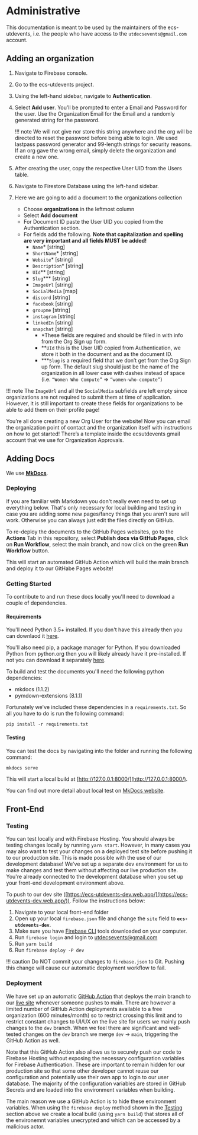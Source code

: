 # Administrative

This documentation is meant to be used by the maintainers of the ecs-utdevents, i.e. the people who have access to the `utdecsevents@gmail.com` account.

## Adding an organization
1. Navigate to Firebase console.
2. Go to the ecs-utdevents project.
3. Using the left-hand sidebar, navigate to **Authentication**.
4. Select **Add user**. You’ll be prompted to enter a Email and Password for the user. Use the Organization Email for the Email and a randomly generated string for the password.

    !!! note 
        We will not give nor store this string anywhere and the org will be directed to reset the password before being able to login.
        We used lastpass password generator and 99-length strings for security reasons.
        If an org gave the wrong email, simply delete the organization and create a new one.

5. After creating the user, copy the respective User UID from the Users table.
6. Navigate to Firestore Database using the left-hand sidebar.
7. Here we are going to add a document to the organizations collection
    * Choose **organizations** in the leftmost column
    * Select **Add document**
    * For Document ID paste the User UID you copied from the Authentication section.
    * For fields add the following. **Note that capitalization and spelling are very important and all fields MUST be added!** 
        * `Name`* [string]
        * `ShortName`* [string]
        * `Website`* [string]
        * `Description`* [string]
        * `UId`** [string]
        * `Slug`*** [string]
        * `ImageUrl` [string]
        * `SocialMedia` [map]
        * `discord` [string]
        * `facebook` [string]
        * `groupme` [string]
        * `instagram` [string]
        * `linkedIn` [string]
        * `snapchat` [string]
            * *These fields are required and should be filled in with info from the Org Sign up form.
            * **`UId` this is the User UID copied from Authentication, we store it both in the document and as the document ID.
            * ***`Slug` is a required field that we don’t get from the Org Sign up form. The default slug should just be the name of the organization in all lower case with dashes instead of space (i.e. `“Women Who Compute”` => ``“women-who-compute”``)

!!! note
    The `ImageUrl` and all the `SocialMedia` subfields are left empty since organizations are not required to submit them at time of application. However, it is still important to create these fields for organizations to be able to add them on their profile page!

You’re all done creating a new Org User for the website!
Now you can email the organization point of contact and the organization itself with instructions on how to get started! There’s a template inside the ecsutdevents gmail account that we use for Organization Approvals.

## Adding Docs

We use [**MkDocs**](https://www.mkdocs.org/).

### Deploying
If you are familiar with Markdown you don't really even need to set up everything below. That's only necessary for local building and testing in case you are adding some new pages/fancy things that you aren't sure will work. Otherwise you can always just edit the files directly on GitHub.

To re-deploy the documents to the GitHub Pages websites, go to the **Actions** Tab in this repository, select **Publish docs via GitHub Pages**, click on **Run Workflow**, select the main branch, and now click on the green **Run Workflow** button.

This will start an automated GitHub Action which will build the main branch and deploy it to our GitHabe Pages website!

### Getting Started
To contribute to and run these docs locally you'll need to download a couple of dependencies.

#### Requirements
You'll need Python 3.5+ installed. If you don't have this already then you can downlaod it [here](https://www.python.org/downloads/).

You'll also need pip, a package manager for Python. If you downloaded Python from python.org then you will likely already have it pre-installed. If not you can download it separately [here](https://pip.pypa.io/en/stable/installing/).

To build and test the documents you'll need the following python dependencies:
- mkdocs (1.1.2)
- pymdown-extensions (8.1.1)

Fortunately we've included these dependencies in a `requirements.txt`. So all you have to do is run the following command:

`pip install -r requirements.txt`

#### Testing
You can test the docs by navigating into the folder and running the following command:

`mkdocs serve`

This will start a local build at [http://127.0.0.1:8000/](http://127.0.0.1:8000/).

You can find out more detail about local test on [MkDocs website](https://www.mkdocs.org/#getting-started).

## Front-End

### Testing
You can test locally and with Firebase Hosting. You should always be testing changes locally by running `yarn start`. However, in many cases you may also want to test your changes on a deployed test site before pushing it to our production site. This is made possible with the use of our development database! We've set up a separate dev environment for us to make changes and test them without affecting our live production site. You're already connected to the development database when you set up your front-end development environment above.

To push to our dev site ([https://ecs-utdevents-dev.web.app/](https://ecs-utdevents-dev.web.app/)). Follow the instructions below:

1. Navigate to your local front-end folder
2. Open up your local `firebase.json` file and change the `site` field to **`ecs-utdevents-dev`**. 
3. Make sure you have [Firebase CLI](https://firebase.google.com/docs/cli#install_the_firebase_cli) tools downloaded on your computer.
4. Run `firebase login` and login to utdecsevents@gmail.com
5. Run `yarn build`
6. Run `firebase deploy -P dev`

!!! caution
    Do NOT commit your changes to `firebase.json` to Git. Pushing this change will cause our automatic deployment workflow to fail.

### Deployment

We have set up an automatic [GitHub Action](https://github.com/ecs-utd-events/ecs-utd-events/actions) that deploys the main branch to our [live site](https://ecs-utdevents.web.app/) whenever someone pushes to main. There are however a limited number of GitHub Action deployments available to a free organization (600 minutes/month) so to restrict crossing this limit and to restrict constant changes to UI/UX on the live site for users we mainly push changes to the `dev` branch. When we feel there are significant and well-tested changes on the `dev` branch we merge `dev` -> `main`, triggering the GitHub Action as well.

Note that this GitHub Action also allows us to securely push our code to Firebase Hosting without exposing the necessary configuration variables for Firebase Authentication. These are important to remain hidden for our production site so that some other developer cannot reuse our configuration and potentially use their own app to login to our user database. The majority of the configuration variables are stored in GitHub Secrets and are loaded into the environment variables when building.

The main reason we use a GitHub Action is to hide these environment variables. When using the `firebase deploy` method shown in the [Testing](./#testing_1) section above we create a local build (using `yarn build`) that stores all of the environemnt variables unecrypted and which can be accessed by a malicious actor.